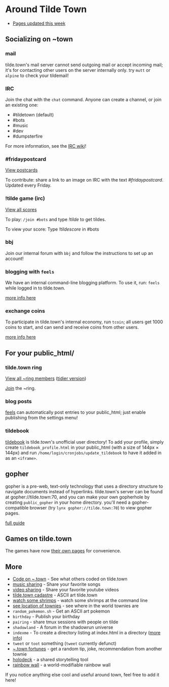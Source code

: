 Around Tilde Town
=================

- [Pages updated this week](/~ags/updated.html)

## Socializing on ~town

### mail

tilde.town's mail server cannot send outgoing mail or accept incoming mail;
it's for contacting other users on the server internally only. try `mutt` or
`alpine` to check your tildemail!

### IRC

Join the chat with the `chat` command. Anyone can create a channel, or join an existing one:

- &#35;tildetown (default)
- &#35;bots
- &#35;music
- &#35;dev
- &#35;dumpsterfire

For more information, see the [IRC wiki](irc.html)!

### #fridaypostcard
[View postcards](/~jumblesale/fp.html)

To contribute: share a link to an image on IRC with the text _#fridaypostcard_. Updated every Friday.

### !tilde game (irc)
[View all scores](/~login/tildebot.txt)

To play: `/join #bots` and type _!tilde_ to get tildes.

To view your score: Type _!tildescore_ in #bots

### bbj

Join our internal forum with `bbj` and follow the instructions to set up an account!

### blogging with `feels`

We have an internal command-line blogging platform. To use it, run:
`feels` while logged in to tilde.town.

[more info here](/~endorphant/ttbp)

### exchange coins

To participate in tilde.town's internal economy, run `tcoin`; all users get
1000 coins to start, and can send and receive coins from other users.

[more info here](/~login/tcoin.html)

## For your public\_html/

### tilde.town ring
[View all ~ring members](/~eeeeeta/ring/members.html) ([tidier version](/~login/tilde_ring_members.html))

[Join](/~eeeeeta/ring/join.html) the ~ring.

### blog posts

[feels](/~endorphant/ttbp) can automatically post entries to
your public_html; just enable publishing from the settings menu!

### tildebook

[tildebook](/~login/tildebook/) is tilde.town's unofficial user directory!
To add your profile, simply create `tildebook_profile.html` in your
public_html (with a size of 144px &times; 144px) and run
`/home/login/cronjobs/update_tildebook` to have it added in as an `<iframe>`.

## gopher

gopher is a pre-web, text-only technology that uses a directory structure to
navigate documents instead of hyperlinks. tilde.town's server can be found at
gopher://tilde.town:70, and you can make your own gopherhole by creating
`public_gopher` in your home directory. you'll need a gopher-compatible browser
(try `lynx gopher://tilde.town:70`) to view gopher pages.

[full guide](gopher.html)

## Games on tilde.town

The games have now [their own pages](games.html) for convenience.


## More

- [Code on ~.town](/~bear/code.html) - See what others coded on tilde.town
- [music sharing](/~desvox/music.html) - Share your favorite songs
- [video sharing](/~resir014/tildetv/) - Share your favorite youtube videos
- [tilde.town cadastre](/~troido/cadastre) - ASCII art tilde.town
- [watch some shrimps](/~owenversteeg) - watch some shrimps at the command
  line
- [see location of townies](/~bear/where.html) - see where in the world
  townies are
- `random_pokemon.sh` - Get an ASCII art pokemon
- `birthday` - Publish your birthday
- `pairing` - share tmux sessions with people on tilde
- `shadowland` - A forum in the shadowrun universe
- `indexme` - To create a directory listing at index.html in a directory ([more info](indexme.html))
- `tweet` or `toot` something (`tweet` currently defunct)
- [~.town fortunes](/~random/tilde-fortune) - get a random tip, joke, recommendation from another townie
- [holodeck](/~ne1/code.html) - a shared storytelling tool
- [rainbow wall](/~npa/wall/) - a world-modifiable rainbow wall

If you notice anything else cool and useful around town, feel free to add it here!
